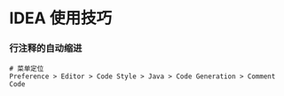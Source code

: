 #	IDEA 使用技巧

###	行注释的自动缩进

```
# 菜单定位
Preference > Editor > Code Style > Java > Code Generation > Comment Code
```
